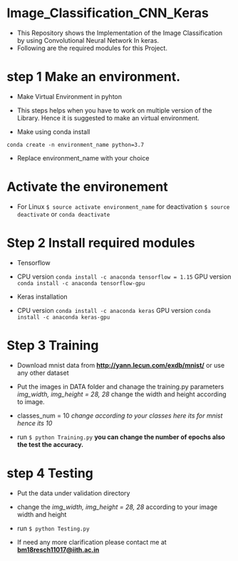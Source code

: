 # Image_Classification_CNN_Keras

* This Repository shows the Implementation of the Image Classification by using Convolutional Neural Network In keras.
* Following are the required modules for this Project.

# step 1 Make an environment.

* Make Virtual Environment in pyhton

* This steps helps when you have to work on multiple version of the Library. Hence it is suggested to make an virtual environment.

* Make using conda install

`conda create -n environment_name python=3.7`

* Replace environment_name with your choice

# Activate the environement

* For Linux
`$ source activate environment_name`  for deactivation `$ source deactivate` or `conda deactivate`

# Step 2 Install required modules

* Tensorflow

* CPU version `conda install -c anaconda tensorflow = 1.15` GPU version  `conda install -c anaconda tensorflow-gpu`

* Keras installation

* CPU version `conda install -c anaconda keras` GPU version  `conda install -c anaconda keras-gpu`

# Step 3 Training

* Download mnist data from **http://yann.lecun.com/exdb/mnist/** or use any other dataset
* Put the images in DATA folder and chanage the training.py parameters *img_width, img_height = 28, 28* change the width and height according to image.

* classes_num = 10 *change according to your classes here its for mnist hence its 10*
* run `$ python Training.py` **you can change the number of epochs also the test the accuracy.**

# step 4 Testing
* Put the data under validation directory
* change the *img_width, img_height = 28, 28* according to your image width and height
* run `$ python Testing.py`

* If need any more clarification please contact me at **bm18resch11017@iith.ac.in**



